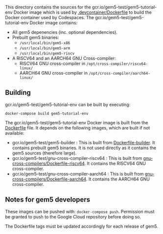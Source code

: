 This directory contains the sources for the gcr.io/gem5-test/gem5-tutorial-env Docker image which is used by [.devcontainer/Dockerfile](/.devcontainer/Dockerfile) to build the Docker container used by Codespaces.
The gcr.io/gem5-test/gem5-tutorial-env Docker image contains:

* All gem5 depenencies (inc. optional dependencies).
* Prebuilt gem5 binaries:
    * `/usr/local/bin/gem5-x86`
    * `/usr/local/bin/gem5-arm`
    * `/usr/local/bin/gem5-riscv`
* A RISCV64 and an AARCH64 GNU Cross-compiler:
    * RISCV64 GNU cross-compiler in `/opt/cross-compiler/riscv64-linux/`
    * AARCH64 GNU cross-compiler in `/opt/cross-compiler/aarch64-linux/`


## Building

gcr.io/gem5-test/gem5-tutorial-env can be built by executing:

```
docker-compose build gem5-tutorial-env
```

The gcr.io/gem5-test/gem5-tutorial-env Docker image is built from the [Dockerfile](Dockerfile) file.
It depends on the following images, which are built if not available:

* gcr.io/gem5-test/gem5-builder :
This is built from [Dockerfile-builder](Dockerfile-builder).
It contains prebuilt gem5 binaries.
It is not used directly as it contains the gem5 sources (therefore large).
* gcr.io/gem5-test/gnu-cross-compiler-riscv64 :
This is built from [gnu-cross-compilers/Dockerfile-riscv64](gnu-cross-compilers/Dockerfile-riscv64).
It contains the RISCV64 GNU cross-compiler.
* gcr.io/gem5-test/gnu-cross-compiler-aarch64 :
This is built from [gnu-cross-compilers/Dockerfile-aarch64](gnu-cross-compilers/Dockerfile-aarch64).
It contains the AARCH64 GNU cross-compiler.


## Notes for gem5 developers

These images can be pushed with: `docker-compose push`.
Permission must be granted to push to the Google Cloud repository before doing so.

The Dockerfile tags must be updated accordingly for each release of gem5.
